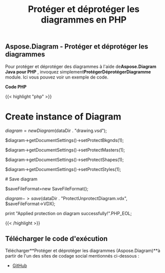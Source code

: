 ﻿---
title: Protéger et déprotéger les diagrammes en PHP
type: docs
weight: 20
url: /fr/java/protect-and-unprotect-diagrams-in-php/
---
## **Aspose.Diagram - Protéger et déprotéger les diagrammes**
 Pour protéger et déprotéger des diagrammes à l'aide de**Aspose.Diagram Java pour PHP** , invoquez simplement**ProtégerDéprotégerDiagramme** module. Ici vous pouvez voir un exemple de code.

**Code PHP**

{{< highlight "php" >}}

 # Create instance of Diagram

$diagram = new Diagram($dataDir . "drawing.vsd");

$diagram->getDocumentSettings()->setProtectBkgnds(1);

$diagram->getDocumentSettings()->setProtectMasters(1);

$diagram->getDocumentSettings()->setProtectShapes(1);

$diagram->getDocumentSettings()->setProtectStyles(1);

\# Save diagram

$saveFileFormat=new SaveFileFormat();

$diagram->save($dataDir . "ProtectUnprotectDiagram.vdx", $saveFileFormat->VDX);

print "Applied protection on diagram successfully!".PHP_EOL;

{{< /highlight >}}
## **Télécharger le code d'exécution**
 Télécharger**Protéger et déprotéger les diagrammes (Aspose.Diagram)**à partir de l'un des sites de codage social mentionnés ci-dessous :

- [GitHub](https://github.com/asposediagram/Aspose.Diagram-for-Java/blob/master/Plugins/Aspose_Diagram_Java_for_PHP/src/aspose/diagram/WorkingwithProtection/ProtectUnprotectDiagram.php)
